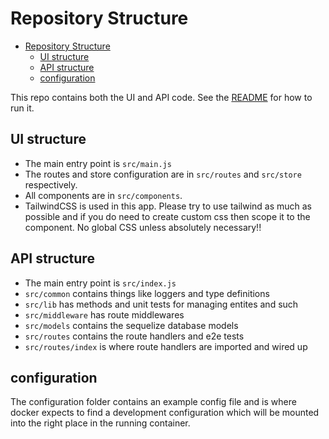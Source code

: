 # Repository Structure

- [Repository Structure](#repository-structure)
  - [UI structure](#ui-structure)
  - [API structure](#api-structure)
  - [configuration](#configuration)

This repo contains both the UI and API code. See the [README](../README.md) for how to run it.

## UI structure

-   The main entry point is `src/main.js`
-   The routes and store configuration are in `src/routes` and `src/store` respectively.
-   All components are in `src/components`.
-   TailwindCSS is used in this app. Please try to use tailwind as much as possible and if you do need to create custom css then scope it to the component. No global CSS unless absolutely necessary!!

## API structure

-   The main entry point is `src/index.js`
-   `src/common` contains things like loggers and type definitions
-   `src/lib` has methods and unit tests for managing entites and such
-   `src/middleware` has route middlewares
-   `src/models` contains the sequelize database models
-   `src/routes` contains the route handlers and e2e tests
-   `src/routes/index` is where route handlers are imported and wired up

## configuration

The configuration folder contains an example config file and is where docker expects to find a
development configuration which will be mounted into the right place in the running container.
